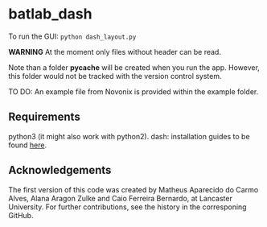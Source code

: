 # batlab_dash

To run the GUI: `python dash_layout.py`

**WARNING** At the moment only files without header can be read.

Note than a folder __pycache__ will be created when you run the app. However, this folder would not be tracked with the version control system.

TO DO: An example file from Novonix is provided within the example folder.

## Requirements
python3 (it might also work with python2).
dash: installation guides to be found [here](https://dash.plot.ly/installation). 

## Acknowledgements

The first version of this code was created by Matheus Aparecido do Carmo Alves, Alana Aragon Zulke and Caio Ferreira Bernardo, at Lancaster University. For further contributions, see the history in the corresponing GitHub.
